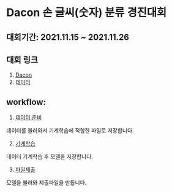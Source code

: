 # Dacon 손 글씨(숫자) 분류 경진대회

## 대회기간: 2021.11.15 ~ 2021.11.26

## 대회 링크
1. [Dacon](https://dacon.io/competitions/official/235838/overview/description)
2. [데이터](https://dacon.io/competitions/official/235838/data)


## workflow:

1. [데이터 준비](./plover_prep_data.ipynb)

데이터를 불러와서 기계학습에 적합한 파일로 저장합니다.

2. [기계학습](./plover_ML.ipynb)

데이터 기계학습 후 모델을 저장합니다.

3. [파일제출](./plover_submission.ipynb)

모델을 불러와 제출파일을 만듭니다.